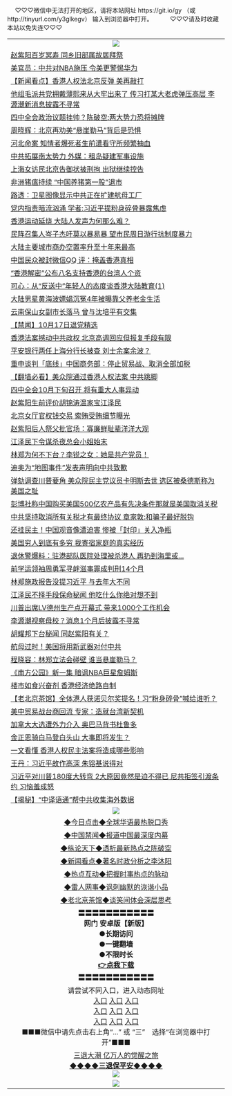  <table>
　<tr>
♡♡♡微信中无法打开的地区，请将本站网址 https://git.io/gy （或 http://tinyurl.com/y3glkegv） 输入到浏览器中打开。 
　</tr>
　<tr>
♡♡♡请及时收藏本站以免失连♡♡♡
   </tr>
   <tr>
    <td align=center><img src="https://github.com/gyhhx/image-upload/blob/master/title1.jpg" /></td>
 </tr>
 <tr><td align="left"><a href="https://xwood.fun/oo.aspx?name=c1085558&key=nqynnipsxfbxcbni&from=gy">赵紫阳百岁冥寿 同乡旧部属故居拜祭</a></td></tr>
<tr><td align="left"><a href="https://xwood.fun/oo.aspx?name=c1085579&key=nqynnipsxfbxcbni&from=gy">美官员：中共对NBA施压 令美更警惕华为</a></td></tr>
<tr><td align="left"><a href="https://xwood.fun/oo.aspx?name=c1085570&key=nqynnipsxfbxcbni&from=gy">【新闻看点】香港人权法北京反弹 美再敲打</a></td></tr>
<tr><td align="left"><a href="https://xwood.fun/oo.aspx?name=c1085529&key=nqynnipsxfbxcbni&from=gy">他组毛派共党拥戴薄熙来从大牢出来了 传习打某大老虎弹压高层 李源潮新消息披露不寻常</a></td></tr>
<tr><td align="left"><a href="https://xwood.fun/oo.aspx?name=c1085587&key=nqynnipsxfbxcbni&from=gy">四中全会政治议题挂帅？陈破空:两大势力恐将摊牌</a></td></tr>
<tr><td align="left"><a href="https://xwood.fun/oo.aspx?name=c1085136&key=nqynnipsxfbxcbni&from=gy">周晓辉：北京再劝美“悬崖勒马”背后是恐惧</a></td></tr>
<tr><td align="left"><a href="https://xwood.fun/oo.aspx?name=c1085461&key=nqynnipsxfbxcbni&from=gy">河北命案 知情者爆死者生前遭看守所频繁抽血</a></td></tr>
<tr><td align="left"><a href="https://xwood.fun/oo.aspx?name=c1085564&key=nqynnipsxfbxcbni&from=gy">中共拓展南太势力 外媒：租岛疑建军事设施</a></td></tr>
<tr><td align="left"><a href="https://xwood.fun/oo.aspx?name=c1085462&key=nqynnipsxfbxcbni&from=gy">上海女访民北京告御状被刑拘 出狱继续控告</a></td></tr>
<tr><td align="left"><a href="https://xwood.fun/oo.aspx?name=c1085443&key=nqynnipsxfbxcbni&from=gy">非洲猪瘟持续 “中国养猪第一股”退市</a></td></tr>
<tr><td align="left"><a href="https://xwood.fun/oo.aspx?name=c1085555&key=nqynnipsxfbxcbni&from=gy">路透：卫星图像显示中共正在扩建航母工厂</a></td></tr>
<tr><td align="left"><a href="https://xwood.fun/oo.aspx?name=c1085146&key=nqynnipsxfbxcbni&from=gy">党内指责暗流汹涌 学者:习近平提粉身碎骨暴露焦虑</a></td></tr>
<tr><td align="left"><a href="https://xwood.fun/oo.aspx?name=c1085551&key=nqynnipsxfbxcbni&from=gy">香港运动延烧 大陆人发声为何那么难？</a></td></tr>
<tr><td align="left"><a href="https://xwood.fun/oo.aspx?name=c1085562&key=nqynnipsxfbxcbni&from=gy">民阵召集人岑子杰吁莫以暴易暴 望市民周日游行抗制度暴力</a></td></tr>
<tr><td align="left"><a href="https://xwood.fun/oo.aspx?name=c1085414&key=nqynnipsxfbxcbni&from=gy">大陆主要城市商办空置率升至十年来最高</a></td></tr>
<tr><td align="left"><a href="https://xwood.fun/oo.aspx?name=c1085403&key=nqynnipsxfbxcbni&from=gy">中国民众被封微信QQ 评：掩盖香港真相</a></td></tr>
<tr><td align="left"><a href="https://xwood.fun/oo.aspx?name=c1085557&key=nqynnipsxfbxcbni&from=gy">“香港解密”公布八名支持香港的台湾人个资</a></td></tr>
<tr><td align="left"><a href="https://xwood.fun/oo.aspx?name=c1085460&key=nqynnipsxfbxcbni&from=gy">可心：从“反送中”年轻人的态度谈香港大陆教育(1)</a></td></tr>
<tr><td align="left"><a href="https://xwood.fun/oo.aspx?name=c1085556&key=nqynnipsxfbxcbni&from=gy">大陆男星黄海波嫖娼沉冤4年被曝靠父养老金生活</a></td></tr>
<tr><td align="left"><a href="https://xwood.fun/oo.aspx?name=c1085424&key=nqynnipsxfbxcbni&from=gy">云南保山女副市长落马 曾与沈培平有交集</a></td></tr>
<tr><td align="left"><a href="https://xwood.fun/oo.aspx?name=c1085481&key=nqynnipsxfbxcbni&from=gy">【禁闻】10月17日退党精选</a></td></tr>
<tr><td align="left"><a href="https://xwood.fun/oo.aspx?name=c1085131&key=nqynnipsxfbxcbni&from=gy">香港法案撼动中共政权 北京高调回应但报复手段有限</a></td></tr>
<tr><td align="left"><a href="https://xwood.fun/oo.aspx?name=c1085478&key=nqynnipsxfbxcbni&from=gy">平安银行两任上海分行长被查 刘士余案余波？</a></td></tr>
<tr><td align="left"><a href="https://xwood.fun/oo.aspx?name=c1085536&key=nqynnipsxfbxcbni&from=gy">重申谈判「底线」中国商务部：停止贸易战、取消全部加税</a></td></tr>
<tr><td align="left"><a href="https://xwood.fun/oo.aspx?name=c1085002&key=nqynnipsxfbxcbni&from=gy">【翻墙必看】美众院通过香港人权法案 中共跳脚</a></td></tr>
<tr><td align="left"><a href="https://xwood.fun/oo.aspx?name=c1084828&key=nqynnipsxfbxcbni&from=gy">四中全会10月下旬召开 将有重大人事异动</a></td></tr>
<tr><td align="left"><a href="https://xwood.fun/oo.aspx?name=c1085547&key=nqynnipsxfbxcbni&from=gy">赵紫阳生前评价胡锦涛温家宝江泽民</a></td></tr>
<tr><td align="left"><a href="https://xwood.fun/oo.aspx?name=c1085399&key=nqynnipsxfbxcbni&from=gy">北京女厅官权钱交易 索贿受贿细节曝光</a></td></tr>
<tr><td align="left"><a href="https://xwood.fun/oo.aspx?name=c1085339&key=nqynnipsxfbxcbni&from=gy">赵紫阳后人祭父批官场：寡廉鲜耻辈洋洋大观</a></td></tr>
<tr><td align="left"><a href="https://xwood.fun/oo.aspx?name=c1085277&key=nqynnipsxfbxcbni&from=gy">江泽民下令谋杀夜总会小姐始末</a></td></tr>
<tr><td align="left"><a href="https://xwood.fun/oo.aspx?name=c1085187&key=nqynnipsxfbxcbni&from=gy">林郑为何不下台？李锐之女：她是共产党员！</a></td></tr>
<tr><td align="left"><a href="https://xwood.fun/oo.aspx?name=c1085554&key=nqynnipsxfbxcbni&from=gy">迪奥为“地图事件”发表声明向中共致歉</a></td></tr>
<tr><td align="left"><a href="https://xwood.fun/oo.aspx?name=c1085545&key=nqynnipsxfbxcbni&from=gy">弹劾调查川普要角 美众院民主党议员卡明斯去世 选区被桑德斯称为美国之耻</a></td></tr>
<tr><td align="left"><a href="https://xwood.fun/oo.aspx?name=c1085541&key=nqynnipsxfbxcbni&from=gy">彭博社称中国购买美国500亿农产品有先决条件那就是美国取消关税</a></td></tr>
<tr><td align="left"><a href="https://xwood.fun/oo.aspx?name=c1085588&key=nqynnipsxfbxcbni&from=gy">中共坚持取消所有关税才有最终协议 章家敦:和骗子最好脱钩</a></td></tr>
<tr><td align="left"><a href="https://xwood.fun/oo.aspx?name=c1085537&key=nqynnipsxfbxcbni&from=gy">还挂民主！中国观音像遭迫害 惨被「封印」关入净瓶</a></td></tr>
<tr><td align="left"><a href="https://xwood.fun/oo.aspx?name=c1085201&key=nqynnipsxfbxcbni&from=gy">美国穷人到底有多穷 我寄宿家庭的真实经历</a></td></tr>
<tr><td align="left"><a href="https://xwood.fun/oo.aspx?name=c1085308&key=nqynnipsxfbxcbni&from=gy">退休警爆料：驻港部队医院处理被杀港人  再扔到海里或...</a></td></tr>
<tr><td align="left"><a href="https://xwood.fun/oo.aspx?name=c1085561&key=nqynnipsxfbxcbni&from=gy">前学运领袖周勇军寻衅滋事罪成判刑14个月</a></td></tr>
<tr><td align="left"><a href="https://xwood.fun/oo.aspx?name=c1085362&key=nqynnipsxfbxcbni&from=gy">林郑施政报告没提习近平 与去年大不同</a></td></tr>
<tr><td align="left"><a href="https://xwood.fun/oo.aspx?name=c922620&key=nqynnipsxfbxcbni&from=gy">江泽民不择手段保命秘闻 他吃什么你绝对想不到</a></td></tr>
<tr><td align="left"><a href="https://xwood.fun/oo.aspx?name=c1085563&key=nqynnipsxfbxcbni&from=gy">川普出席LV德州生产点开幕式 带来1000个工作机会</a></td></tr>
<tr><td align="left"><a href="https://xwood.fun/oo.aspx?name=c1085188&key=nqynnipsxfbxcbni&from=gy">李源潮视察母校？消息1个月后披露不寻常</a></td></tr>
<tr><td align="left"><a href="https://xwood.fun/oo.aspx?name=c1029318&key=nqynnipsxfbxcbni&from=gy">胡耀邦下台秘闻 同赵紫阳有关？</a></td></tr>
<tr><td align="left"><a href="https://xwood.fun/oo.aspx?name=c1085054&key=nqynnipsxfbxcbni&from=gy">航母过时！美国将用新武器对付中共</a></td></tr>
<tr><td align="left"><a href="https://xwood.fun/oo.aspx?name=c1085416&key=nqynnipsxfbxcbni&from=gy">程晓容：林郑立法会碰壁 谁当悬崖勒马？</a></td></tr>
<tr><td align="left"><a href="https://xwood.fun/oo.aspx?name=c1085413&key=nqynnipsxfbxcbni&from=gy">《南方公园》新一集 暗讽NBA巨星詹姆斯</a></td></tr>
<tr><td align="left"><a href="https://xwood.fun/oo.aspx?name=c1085546&key=nqynnipsxfbxcbni&from=gy">楼市如食兴奋剂 香港经济绝路自制</a></td></tr>
<tr><td align="left"><a href="https://xwood.fun/oo.aspx?name=c1085343&key=nqynnipsxfbxcbni&from=gy">【老北京茶馆】全体港人获诺贝尔奖提名！习“粉身碎骨”喊给谁听？</a></td></tr>
<tr><td align="left"><a href="https://xwood.fun/oo.aspx?name=c1085446&key=nqynnipsxfbxcbni&from=gy">美中贸易战台商回流 专家：造就台湾新契机</a></td></tr>
<tr><td align="left"><a href="https://xwood.fun/oo.aspx?name=c1085559&key=nqynnipsxfbxcbni&from=gy">加拿大大选遭外力介入 奥巴马背书杜鲁多</a></td></tr>
<tr><td align="left"><a href="https://xwood.fun/oo.aspx?name=c1085171&key=nqynnipsxfbxcbni&from=gy">金正恩骑白马登白头山 大事即将发生？</a></td></tr>
<tr><td align="left"><a href="https://xwood.fun/oo.aspx?name=c1085120&key=nqynnipsxfbxcbni&from=gy">一文看懂 香港人权民主法案将造成哪些影响</a></td></tr>
<tr><td align="left"><a href="https://xwood.fun/oo.aspx?name=c1084857&key=nqynnipsxfbxcbni&from=gy">王丹：习近平故作高深 朱镕基说得对</a></td></tr>
<tr><td align="left"><a href="https://xwood.fun/oo.aspx?name=c1084741&key=nqynnipsxfbxcbni&from=gy">习近平对川普180度大转弯 2大原因竟然是迫不得已 尼共拒签引渡条约 习恼羞成怒</a></td></tr>
<tr><td align="left"><a href="https://xwood.fun/oo.aspx?name=c1085422&key=nqynnipsxfbxcbni&from=gy">【揭秘】“中译语通”帮中共收集海外数据</a></td></tr>



 <tr>
    <td align=center><img src="https://github.com/gyhhx/image-upload/blob/master/shipin.jpg" /></td>
  </tr>
 <tr>
   <td align=center> 
<a href="https://tru28th.xwood.fun/oo.aspx?name=c816850&key=nqynnipsxfbxcbni&from=gy&tag=9877">◆今日点击◆全球华语最热脱口秀</a><br/>
    </td>
  </tr>
  <tr>
  <td align=center>
<a href="https://tru28th.xwood.fun/oo.aspx?name=c816860&key=nqynnipsxfbxcbni&from=gy&tag=99733110">◆中国禁闻◆报道中国最深度内幕</a><br/>
   </tr>
  <tr>
     <td align=center>
<a href="https://tru28th.xwood.fun/oo.aspx?name=c816855&key=nqynnipsxfbxcbni&from=gy&tag=997110">◆纵论天下◆透析最新热点之陈破空</a><br/>
   </tr>
   <tr>
      <td align=center>
<a href="https://tru28th.xwood.fun/oo.aspx?name=c838308&key=nqynnipsxfbxcbni&from=gy&tag=9973110">◆新闻看点◆著名时政分析之李沐阳</a><br/>
   </tr>
   <tr>
     <td align=center>
<a href="https://tru28th.xwood.fun/oo.aspx?name=c816852&key=nqynnipsxfbxcbni&from=gy&tag=9733110">◆热点互动◆把握时事热点的脉动</a><br/>
   </tr>
   <tr>
      <td align=center>
<a href="https://tru28th.xwood.fun/oo.aspx?name=c816694&key=nqynnipsxfbxcbni&from=gy&tag=93310">◆雷人网事◆讽刺幽默的诙谐小品</a><br/>
   </tr>
   <tr>
    <td align=center>
<a href="https://tru28th.xwood.fun/oo.aspx?name=c816650&key=nqynnipsxfbxcbni&from=gy&tag=9973110">◆老北京茶馆◆谈笑间体会深层思考</a><br/>
   </tr>
  <tr>
    <td align=center>
 <b>〓〓〓〓〓〓〓〓〓〓〓<br/>网门 安卓版【新版】<br/> ●长期访问<br/> ●一键翻墙<br/>  ●不限时长<br/> 
 <a href="https://share.weiyun.com/5tym2kI">👉<b>点我下载</a><br/>〓〓〓〓〓〓〓〓〓〓〓<br/>
    </td>
    </tr>
   <tr>
    <td align=center>请尝试不同入口，进入动态网址<br/>
      <a href="https://s3.us-east-2.amazonaws.com/ogateo/show.htm">入口</a>
      <a href="https://s3.ca-central-1.amazonaws.com/ogatec/show.htm">入口</a>
      <a href="https://s3.ap-southeast-2.amazonaws.com/ogatey/show.htm">入口</a><br/>
      <a href="https://s3.ap-northeast-2.amazonaws.com/ogates/show.htm">入口</a>
      <a href="https://s3.eu-central-1.amazonaws.com/ogatef/show.htm">入口</a>
      <a href="https://s3.ap-south-1.amazonaws.com/ogatem/show.htm">入口</a><br/>
      <a href="https://s3-us-west-1.amazonaws.com/ogaten/show.htm">入口</a>
      <a href="https://s3.eu-west-2.amazonaws.com/ogatel/show.htm">入口</a>
      <a href="https://s3.ap-northeast-1.amazonaws.com/ogatet/show.htm">入口</a><br/>
      ■■■微信中请先点击右上角“...” 或 “三”　选择“在浏览器中打开”■■■<b><br/>
    </td>
  </tr>
  <tr>  
  <td align=center>
  <a href="https://tru28th.xwood.fun/oo.aspx?name=c894205&key=nqynnipsxfbxcbni&from=gy&tag=9973110">三退大潮 亿万人的觉醒之旅</a><br/>
      <a href="https://tru28th.xwood.fun/oo.aspx?name=ogQuit.aspx&key=nqynnipsxfbxcbni&from=gy"><b>◆◆◆◆三退保平安◆◆◆◆<br/></a>
      <img src="https://github.com/gyhhx/image-upload/blob/master/3t.jpg" /><br/>
      </td>
  </tr>
   <tr>
    <td align=center><img src="https://raw.githubusercontent.com/oGate2/Up/master/oGate_640.jpg"/></td>
  </tr>
</table>

